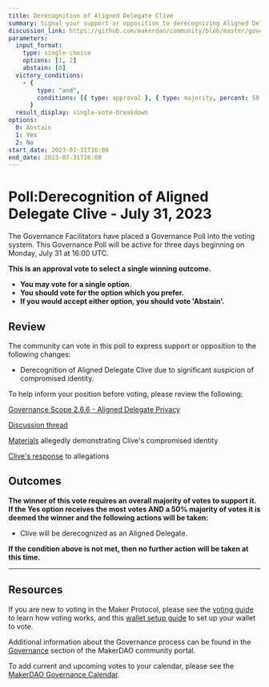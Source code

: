 ```yaml
---
title: Derecognition of Aligned Delegate Clive
summary: Signal your support or opposition to derecognizing Aligned Delegate Clive due to evidence of compromised identity.
discussion_link: https://github.com/makerdao/community/blob/master/governance-exercises/poll-exercise-02.md
parameters:
  input_format:
    type: single-choice
    options: [1, 2]
    abstain: [0]
  victory_conditions:
    - {
        type: "and",
        conditions: [{ type: approval }, { type: majority, percent: 50 }],
      }
  result_display: single-vote-breakdown
options:
  0: Abstain
  1: Yes
  2: No
start_date: 2023-07-31T16:00
end_date: 2023-07-31T16:00
---
```


# Poll:Derecognition of Aligned Delegate Clive - July 31, 2023

The Governance Facilitators have placed a Governance Poll into the voting system. This Governance Poll will be active for three days beginning on Monday, July 31 at 16:00 UTC.

**This is an approval vote to select a single winning outcome.**

- **You may vote for a single option.**
- **You should vote for the option which you prefer.**
- **If you would accept either option, you should vote 'Abstain'.**

## Review

The community can vote in this poll to express support or opposition to the following changes:

- Derecognition of Aligned Delegate Clive due to significant suspicion of compromised identity.

To help inform your position before voting, please review the following:

[Governance Scope 2.6.6 - Aligned Delegate Privacy](https://mips.makerdao.com/mips/details/MIP101#2-6-6-aligned-delegate-privacy)

[Discussion thread](https://github.com/makerdao/community/blob/master/governance-exercises/poll-exercise-02.md)

[Materials](https://github.com/makerdao/community/blob/master/governance-exercises/poll-exercise-02.md) allegedly demonstrating Clive's compromised identity

[Clive's response](https://github.com/makerdao/community/blob/master/governance-exercises/poll-exercise-02.md) to allegations

## Outcomes

**The winner of this vote requires an overall majority of votes to support it. If the Yes option receives the most votes AND a 50% majority of votes it is deemed the winner and the following actions will be taken:**

- Clive will be derecognized as an Aligned Delegate.

**If the condition above is not met, then no further action will be taken at this time.**

---

## Resources

If you are new to voting in the Maker Protocol, please see the [voting guide](https://community-development.makerdao.com/en/learn/governance/how-voting-works/) to learn how voting works, and this [wallet setup guide](https://community-development.makerdao.com/en/learn/governance/voting-setup/) to set up your wallet to vote.

Additional information about the Governance process can be found in the [Governance](https://community-development.makerdao.com/en/learn/governance) section of the MakerDAO community portal.

To add current and upcoming votes to your calendar, please see the [MakerDAO Governance Calendar](https://manual.makerdao.com/makerdao/calendars/governance-calendar).
